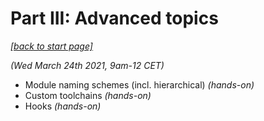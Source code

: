 # Part III: Advanced topics

*[[back to start page]](index.md)*

*(Wed March 24th 2021, 9am-12 CET)*

* Module naming schemes (incl. hierarchical) *(hands-on)*
* Custom toolchains *(hands-on)*
* Hooks *(hands-on)*
